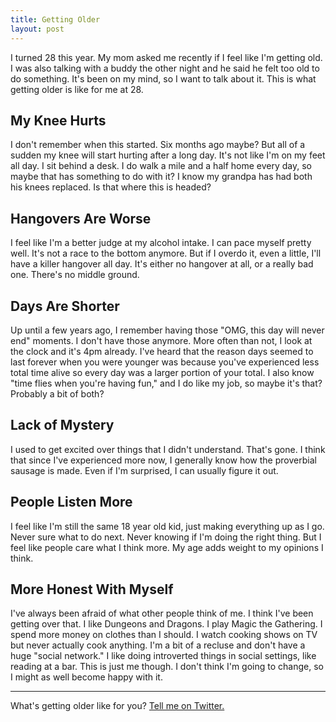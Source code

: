 ```yaml
---
title: Getting Older
layout: post
---
```


I turned 28 this year. My mom asked me recently if I feel like I'm getting old. I was also talking with a buddy the other night and he said he felt too old to do something. It's been on my mind, so I want to talk about it. This is what getting older is like for me at 28.

## My Knee Hurts
I don't remember when this started. Six months ago maybe? But all of a sudden my knee will start hurting after a long day. It's not like I'm on my feet all day. I sit behind a desk. I do walk a mile and a half home every day, so maybe that has something to do with it? I know my grandpa has had both his knees replaced. Is that where this is headed?

## Hangovers Are Worse
I feel like I'm a better judge at my alcohol intake. I can pace myself pretty well. It's not a race to the bottom anymore. But if I overdo it, even a little, I'll have a killer hangover all day. It's either no hangover at all, or a really bad one. There's no middle ground.

## Days Are Shorter
Up until a few years ago, I remember having those "OMG, this day will never end" moments. I don't have those anymore. More often than not, I look at the clock and it's 4pm already. I've heard that the reason days seemed to last forever when you were younger was because you've experienced less total time alive so every day was a larger portion of your total. I also know "time flies when you're having fun," and I do like my job, so maybe it's that? Probably a bit of both?

## Lack of Mystery
I used to get excited over things that I didn't understand. That's gone. I think that since I've experienced more now, I generally know how the proverbial sausage is made. Even if I'm surprised, I can usually figure it out.

## People Listen More
I feel like I'm still the same 18 year old kid, just making everything up as I go. Never sure what to do next. Never knowing if I'm doing the right thing. But I feel like people care what I think more. My age adds weight to my opinions I think.

## More Honest With Myself
I've always been afraid of what other people think of me. I think I've been getting over that. I like Dungeons and Dragons. I play Magic the Gathering. I spend more money on clothes than I should. I watch cooking shows on TV but never actually cook anything. I'm a bit of a recluse and don't have a huge "social network." I like doing introverted things in social settings, like reading at a bar. This is just me though. I don't think I'm going to change, so I might as well become happy with it.

----

What's getting older like for you? [Tell me on Twitter.]({{site.author.url}})
